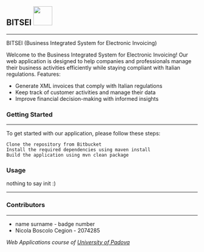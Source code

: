 ## 
<h2> BITSEI <img src="https://media.giphy.com/media/mGcNjsfWAjY5AEZNw6/giphy.gif" width="50"></h2>

---
BITSEI (Business Integrated System for Electronic Invoicing)

Welcome to the Business Integrated System for Electronic Invoicing! Our web application is designed to help companies and professionals manage their business activities efficiently while staying compliant with Italian regulations.
Features:

- Generate XML invoices that comply with Italian regulations
- Keep track of customer activities and manage their data
- Improve financial decision-making with informed insights

### Getting Started

----

To get started with our application, please follow these steps:

    Clone the repository from Bitbucket
    Install the required dependencies using maven install
    Build the application using mvn clean package

### Usage
nothing to say init :)

---

### Contributors

---
- name surname - badge number
- Nicola Boscolo Cegion - 2074285

<p><em>Web Applications course of <a href="http://www.unipd.it">University of Padova
